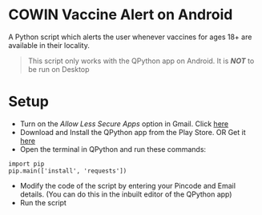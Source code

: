 # COWIN Vaccine Alert on Android

A Python script which alerts the user whenever vaccines for ages 18+ are available in their locality.

> This script only works with the QPython app on Android. It is **_NOT_** to be run on Desktop

# Setup

- Turn on the _Allow Less Secure Apps_ option in Gmail. Click [here](https://myaccount.google.com/lesssecureapps)
- Download and Install the QPython app from the Play Store. OR Get it [here](https://m.apkpure.com/qpython-ol-learn-python-3-and-2-in-one-app/org.qpython.qpy)
- Open the terminal in QPython and run these commands:

```
import pip
pip.main(['install', 'requests'])
```

- Modify the code of the script by entering your Pincode and Email details. (You can do this in the inbuilt editor of the QPython app)
- Run the script

